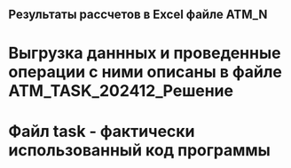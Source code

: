 ## Результаты рассчетов в Excel файле ATM_N

# Выгрузка даннных и проведенные операции с ними описаны в файле ATM_TASK_202412_Решение

# Файл task - фактически использованный код программы
